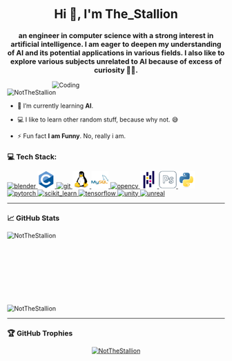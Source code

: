 <h1 align="center">Hi 👋, I'm The_Stallion</h1>
<h3 align="center">an engineer in computer science with a strong interest in artificial intelligence. I am eager to deepen my understanding of AI and its potential applications in various fields. I also like to explore various subjects unrelated to AI because of excess of curiosity 🤷‍♂️.</h3>
<img align="right" alt="Coding" width="400" src="https://i.giphy.com/media/v1.Y2lkPTc5MGI3NjExYWJ1MGwxejBlaHJsMXBuMWtrajY3Nno5dGhqaGl3bmVpbGdwY3phaiZlcD12MV9pbnRlcm5hbF9naWZfYnlfaWQmY3Q9Zw/R0UrwHLnhwnlu/giphy.gif">

<p align="left"> <img src="https://komarev.com/ghpvc/?username=NotTheStallion&label=Profile%20views&color=0e75b6&style=flat" alt="NotTheStallion" /> </p>



- 🌱 I’m currently learning **AI**.
          
- 💻 I like to learn other random stuff, because why not. 😅

- ⚡ Fun fact **I am Funny**. No, really i am.

### 💻 Tech Stack:
<p align="left"> <a href="https://www.blender.org/" target="_blank" rel="noreferrer"> <img src="https://download.blender.org/branding/community/blender_community_badge_white.svg" alt="blender" width="40" height="40"/> </a> <a href="https://www.cprogramming.com/" target="_blank" rel="noreferrer"> <img src="https://raw.githubusercontent.com/devicons/devicon/master/icons/c/c-original.svg" alt="c" width="40" height="40"/> </a> <a href="https://git-scm.com/" target="_blank" rel="noreferrer"> <img src="https://www.vectorlogo.zone/logos/git-scm/git-scm-icon.svg" alt="git" width="40" height="40"/> </a> <a href="https://www.linux.org/" target="_blank" rel="noreferrer"> <img src="https://raw.githubusercontent.com/devicons/devicon/master/icons/linux/linux-original.svg" alt="linux" width="40" height="40"/> </a> <a href="https://www.mysql.com/" target="_blank" rel="noreferrer"> <img src="https://raw.githubusercontent.com/devicons/devicon/master/icons/mysql/mysql-original-wordmark.svg" alt="mysql" width="40" height="40"/> </a> <a href="https://opencv.org/" target="_blank" rel="noreferrer"> <img src="https://www.vectorlogo.zone/logos/opencv/opencv-icon.svg" alt="opencv" width="40" height="40"/> </a> <a href="https://pandas.pydata.org/" target="_blank" rel="noreferrer"> <img src="https://raw.githubusercontent.com/devicons/devicon/2ae2a900d2f041da66e950e4d48052658d850630/icons/pandas/pandas-original.svg" alt="pandas" width="40" height="40"/> </a> <a href="https://www.photoshop.com/en" target="_blank" rel="noreferrer"> <img src="https://raw.githubusercontent.com/devicons/devicon/master/icons/photoshop/photoshop-line.svg" alt="photoshop" width="40" height="40"/> </a> <a href="https://www.python.org" target="_blank" rel="noreferrer"> <img src="https://raw.githubusercontent.com/devicons/devicon/master/icons/python/python-original.svg" alt="python" width="40" height="40"/> </a> <a href="https://pytorch.org/" target="_blank" rel="noreferrer"> <img src="https://www.vectorlogo.zone/logos/pytorch/pytorch-icon.svg" alt="pytorch" width="40" height="40"/> </a> <a href="https://scikit-learn.org/" target="_blank" rel="noreferrer"> <img src="https://upload.wikimedia.org/wikipedia/commons/0/05/Scikit_learn_logo_small.svg" alt="scikit_learn" width="40" height="40"/> </a> <a href="https://www.tensorflow.org" target="_blank" rel="noreferrer"> <img src="https://www.vectorlogo.zone/logos/tensorflow/tensorflow-icon.svg" alt="tensorflow" width="40" height="40"/> </a> <a href="https://unity.com/" target="_blank" rel="noreferrer"> <img src="https://www.vectorlogo.zone/logos/unity3d/unity3d-icon.svg" alt="unity" width="40" height="40"/> </a> <a href="https://unrealengine.com/" target="_blank" rel="noreferrer"> <img src="https://raw.githubusercontent.com/kenangundogan/fontisto/036b7eca71aab1bef8e6a0518f7329f13ed62f6b/icons/svg/brand/unreal-engine.svg" alt="unreal" width="40" height="40"/> </a> </p>

----

### 📈 GitHub Stats
<img align="left" src="https://github-readme-stats.vercel.app/api?username=NotTheStallion&show_icons=true&locale=en&theme=juicyfresh" alt="NotTheStallion" /></p><br><br><br><br><br><br><br><br><br>



<p><img align="center" src="https://github-readme-stats.vercel.app/api/top-langs?username=NotTheStallion&show_icons=true&locale=en&layout=compact&theme=juicyfresh" alt="NotTheStallion" /></p>

----

### 🏆 GitHub Trophies
<p align="center"> <a href="https://github.com/ryo-ma/github-profile-trophy"><img src="https://github-profile-trophy.vercel.app/?username=NotTheStallion&theme=juicyfresh" alt="NotTheStallion" /></a> </p>
